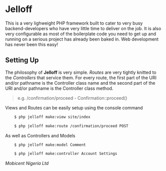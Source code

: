 # Jelloff 

This is a very lighweight PHP framework built to cater to very busy backend-developers who have very little time to deliver on the job. It is also very configurable as most of the boilerplate code you need to get up and running on a serious project has already been baked in. Web development has never been this easy!

## Setting Up

The philosophy of **Jelloff** is very simple. _Routes_ are very tightly knitted to the _Controllers_ that service them. For every route, the first part of the URI and/or pathname is the Controller class name and the second part of the URI and/or pathname is the Controller class method. 

>e.g. /confirmation/proceed - Confirmation::proceed()

Views and Routes can be easily setup using the console command

```bash
	$ php jelloff make:view site/index
```

```bash 
	$ php jelloff make:route /confirmation/proceed POST
```

As well as Controllers and Models

```bash
	$ php jelloff make:model Comment
```

```bash 
	$ php jelloff make:controller Account Settings
```

_Mobicent Nigeria Ltd_
